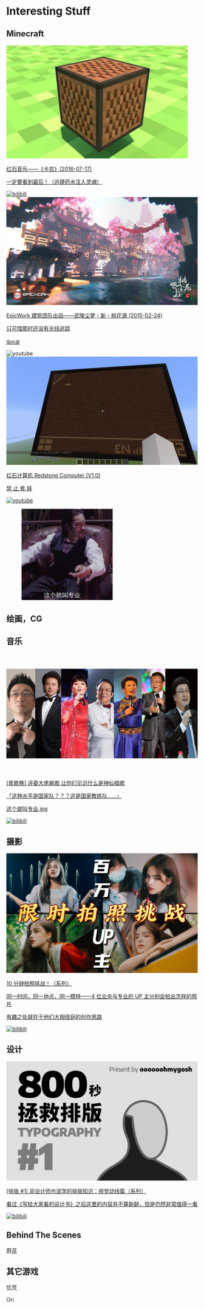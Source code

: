 # Interesting Stuff

<!-- TODO 卡片样式 -->

<link rel="stylesheet" href="/notes/card.css">

## Minecraft

<div class="cards">

<a href="https://www.bilibili.com/video/BV11s411y7QE" class="card" target="_blank">
  <img src="./imgs/interesting/mc-canon.jpg" alt="">
  <div>
    <p class="title">红石音乐——《卡农》(2016-07-17)</p>
    <p>一定要看到最后！（迅捷药水注入灵魂）</p>
  </div>
  <img src="/notes/imgs/bilibili-logo.png" alt="bilibili" class="logo no-zoom">
</a>

<a href="https://youtu.be/cgdUfGsTujs" class="card" target="_blank">
  <img src="./imgs/interesting/mc-the-peach-blossom-spring.jpg" alt="">
  <div>
    <p class="title">EpicWork 建筑团队出品——武陵尘梦・新・桃花源 (2015-02-24)</p>
    <p>只可惜那时还没有<a href="https://www.minecraft.net/zh-hans/article/minecraft-ray-tracing-windows-10-launch-today" target="_blank" rel="noopener noreferrer" class="outbound">光线追踪</a></p>
    <p><sub><a href="https://www.bilibili.com/video/BV1vx411A7ou" target="_blank" rel="noopener noreferrer" class="outbound smaller">国内源</a></sub></p>
  </div>
  <img src="/notes/imgs/youtube-logo.png" alt="youtube" class="logo no-zoom">
</a>

<a href="https://youtu.be/0xkYXbgiNxY" class="card" target="_blank">
  <img src="./imgs/interesting/mc-redstone-computer.jpg" alt="">
  <div>
    <p class="title">红石计算机 Redstone Computer (V1.0)</p>
    <p>禁 止 套 娃</p>
  </div>
  <img src="/notes/imgs/youtube-logo.png" alt="youtube" class="logo no-zoom">
</a>

</div>

<figure>
    <img src="./imgs/interesting/professional.jpg" alt="" class="no-zoom" width="240">
</figure>

## 绘画，CG

## 音乐

<div class="cards">

<a href="https://www.bilibili.com/video/BV1jx411M75e" class="card" target="_blank">
  <img src="./imgs/interesting/sing.jpg" alt="">
  <div>
    <p class="title">[青歌赛] 评委大佬飙歌 让你们见识什么是神仙唱歌</p>
    <p>「这种水平是国家队？？？这是国家教练队……」</p>
    <p>这个就叫专业.jpg</p>
  </div>
  <img src="/notes/imgs/bilibili-logo.png" alt="bilibili" class="logo no-zoom">
</a>

</div>

## 摄影

<div class="cards">

<a href="https://www.bilibili.com/video/BV1Zp4y1S7i3" class="card" target="_blank">
  <img src="./imgs/interesting/photography-challenge.jpg" alt="">
  <div>
    <p class="title">10 分钟拍照挑战！（系列）</p>
    <p>同一时间，同一地点，同一模特——4 位业余与专业的 UP 主分别会拍出怎样的照片</p>
    <p>有趣之处就在于他们大相径庭的创作思路</p>
  </div>
  <img src="/notes/imgs/bilibili-logo.png" alt="bilibili" class="logo no-zoom">
</a>

</div>

## 设计

<div class="cards">

<a href="https://www.bilibili.com/video/BV1FZ4y1g74Y" class="card" target="_blank">
  <img src="./imgs/interesting/typography.jpg" alt="">
  <div>
    <p class="title">[排版 #1] 非设计师也该学的排版知识：视觉动线篇（系列）</p>
    <p>看过《写给大家看的设计书》之后这里的内容并不算新鲜，但是仍然非常值得一看</p>
  </div>
  <img src="/notes/imgs/bilibili-logo.png" alt="bilibili" class="logo no-zoom">
</a>

</div>

## Behind The Scenes

蔚蓝

## 其它游戏

饥荒

Ori
